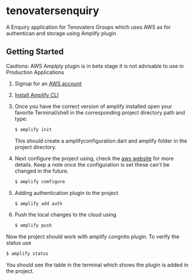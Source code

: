 # tenovatersenquiry

A Enquiry application for Tenovaters Groups which uses AWS as for authentican and storage using Amplify plugin

## Getting Started

Cautions: AWS Amplply plugin is in beta stage it is not advisable to use in Production Applications

1) Signup for an [AWS account](https://console.aws.amazon.com/console/home)
2) [Install Amplify CLI](https://docs.amplify.aws/cli/start/install)
3) Once you have the correct version of amplify installed open your favorite Terminal/shell in the corresponding project directory path and type:
   
   ```bash
   $ amplify init
   ```
   This should create a amplifyconfiguration.dart and amplify folder in the project directory.
4) Next configure the project using, check the [aws website](https://docs.amplify.aws/cli/start/install#option-2-follow-the-instructions) for more details. Keep a note once the configuration is set these can't be changed in the future.
   ```bash
   $ amplify comfigure
   ```
5) Adding authentication plugin to the project
   ```bash
   $ amplify add auth
   ```
6) Push the local changes to the cloud using
   ```bash
   $ amplify push
   ```
 Now the project should work with amplify congnito plugin. To verify the status use
 ```bash
 $ amplify status
 ```
You should see the table in the terminal which shows the plugin is added in the project.
